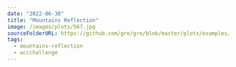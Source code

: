 ```yaml
---
date: "2022-06-30"
title: "Mountains Reflection"
image: /images/plots/567.jpg
sourceFolderURL: https://github.com/gre/gre/blob/master/plots/examples/566/index.mjs
tags:
  - mountains-reflection
  - wccchallenge
---
```

